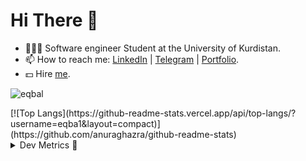 # Hi There 👋

- 🧑🏻‍💻 Software engineer Student at the University of Kurdistan.
- 📫 How to reach me: [LinkedIn](https://www.linkedin.com/in/eghbal-amininejad-3a29211a5/) | [Telegram](https://t.me/amininejade) | [Portfolio](https://eqba1.github.io/).
- 💵 Hire [me](mailto:amininejade@gmail.com).

<p align="left"> <img src="https://komarev.com/ghpvc/?username=eqba1" alt="eqbal"/> </p>
[![Top Langs](https://github-readme-stats.vercel.app/api/top-langs/?username=eqba1&layout=compact)](https://github.com/anuraghazra/github-readme-stats)

<details><summary>Dev Metrics 💅</summary>

**🐱 My Github Data** 

> 🏆 114 Contributions in the Year 2020
 > 
> 📦 226689 kB Used in Github's Storage 
 > 
> 💼 Software Engineer researcher
 > 
> 📜 10 Public Repositories
 > 
> 🔑 0 Private Repository 
>

📊 **This Week I Spent My Time On** 

```text
⌚︎ Time Zone: Asia/Tehran

💬 Programming Languages: 
Python                   1 hrs 40 mins       █░░░░░░░░░░░░░░░░░░░░░░░░  6.88% 
Bash                     1 hr 40 mins        █░░░░░░░░░░░░░░░░░░░░░░░░   6.33%

🔥 Editors: 
VS Code                  1 hrs 15 mins       █░░░░░░░░░░░░░░░░░░░░░░░░   6.9% 
VM                       1 hrs 45 mins       █░░░░░░░░░░░░░░░░░░░░░░░░   1.4%

```

